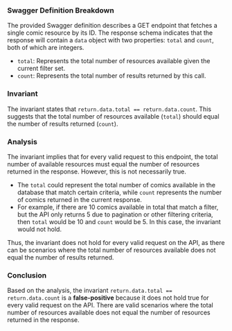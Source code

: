 ### Swagger Definition Breakdown
The provided Swagger definition describes a GET endpoint that fetches a single comic resource by its ID. The response schema indicates that the response will contain a `data` object with two properties: `total` and `count`, both of which are integers. 

- `total`: Represents the total number of resources available given the current filter set.
- `count`: Represents the total number of results returned by this call.

### Invariant
The invariant states that `return.data.total == return.data.count`. This suggests that the total number of resources available (`total`) should equal the number of results returned (`count`). 

### Analysis
The invariant implies that for every valid request to this endpoint, the total number of available resources must equal the number of resources returned in the response. However, this is not necessarily true. 

- The `total` could represent the total number of comics available in the database that match certain criteria, while `count` represents the number of comics returned in the current response. 
- For example, if there are 10 comics available in total that match a filter, but the API only returns 5 due to pagination or other filtering criteria, then `total` would be 10 and `count` would be 5. In this case, the invariant would not hold. 

Thus, the invariant does not hold for every valid request on the API, as there can be scenarios where the total number of resources available does not equal the number of results returned. 

### Conclusion
Based on the analysis, the invariant `return.data.total == return.data.count` is a **false-positive** because it does not hold true for every valid request on the API. There are valid scenarios where the total number of resources available does not equal the number of resources returned in the response.
